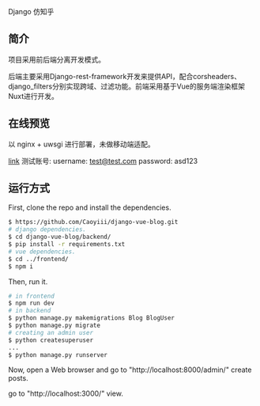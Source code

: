 Django 仿知乎

## 简介
项目采用前后端分离开发模式。

后端主要采用Django-rest-framework开发来提供API，配合corsheaders、django_filters分别实现跨域、过滤功能。前端采用基于Vue的服务端渲染框架Nuxt进行开发。

## 在线预览
以 nginx + uwsgi 进行部署，未做移动端适配。

[link](http://119.28.134.202/signup)
测试账号:
username: test@test.com
password: asd123
## 运行方式

First, clone the repo and install the dependencies.

```bash
$ https://github.com/Caoyiii/django-vue-blog.git
# django dependencies.
$ cd django-vue-blog/backend/
$ pip install -r requirements.txt
# vue dependencies.
$ cd ../frontend/
$ npm i
```
Then, run it.
```bash
# in frontend
$ npm run dev
# in backend
$ python manage.py makemigrations Blog BlogUser
$ python manage.py migrate
# creating an admin user
$ python createsuperuser
...
$ python manage.py runserver
```

Now, open a Web browser and go to "http://localhost:8000/admin/" create posts.

go to "http://localhost:3000/" view.
